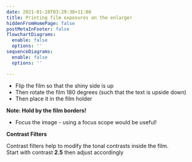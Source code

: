 ```yaml
---
date: 2021-01-28T03:29:30+11:00
title: Printing film exposures on the enlarger
hiddenFromHomePage: false
postMetaInFooter: false
flowchartDiagrams:
  enable: false
  options: ''
sequenceDiagrams:
  enable: false
  options: ''

---
```

* Flip the film so that the shiny side is up
* Then rotate the film 180 degrees (such that the text is upside down)
* Then place it in the film holder

**Note: Hold by the film borders!**

* Focus the image - using a focus scope would be useful!

**Contrast Filters**

Contrast filters help to modify the tonal contrasts inside the film.  
Start with contrast **2.5** then adjust accordingly